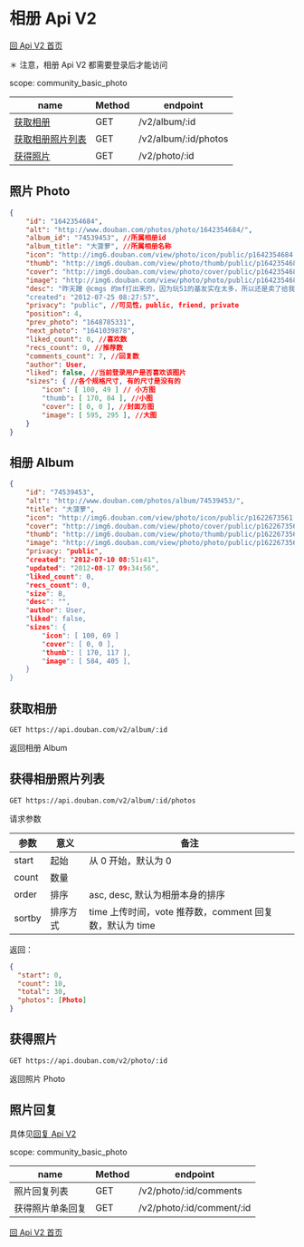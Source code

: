 # 相册 Api V2

[回 Api V2 首页](readme.md)

＊ 注意，相册 Api V2 都需要登录后才能访问

scope: community_basic_photo

| name                            | Method | endpoint             |
| ------------------------------- | ------ | -------------------- |
| [获取相册](#get_album)          | GET    | /v2/album/:id        |
| [获取相册照片列表](#photo_list) | GET    | /v2/album/:id/photos |
| [获得照片](#get_photo)          | GET    | /v2/photo/:id        |

## 照片 Photo

```json
{
    "id": "1642354684",
    "alt": "http://www.douban.com/photos/photo/1642354684/",
    "album_id": "74539453", //所属相册id
    "album_title": "大菠萝", //所属相册名称
    "icon": "http://img6.douban.com/view/photo/icon/public/p1642354684.jpg",
    "thumb": "http://img6.douban.com/view/photo/thumb/public/p1642354684.jpg",
    "cover": "http://img6.douban.com/view/photo/cover/public/p1642354684.jpg",
    "image": "http://img6.douban.com/view/photo/photo/public/p1642354684.jpg",
    "desc": "昨天蹭 @cmgs 的mf打出来的，因为玩51的基友实在太多，所以还是卖了给我尼姑换武器吧 "，
    "created": "2012-07-25 08:27:57",
    "privacy": "public", //可见性，public, friend, private
    "position": 4,
    "prev_photo": "1648785331",
    "next_photo": "1641039878",
    "liked_count": 0, //喜欢数
    "recs_count": 0, //推荐数
    "comments_count": 7, //回复数
    "author": User,
    "liked": false, //当前登录用户是否喜欢该图片
    "sizes": { //各个规格尺寸, 有的尺寸是没有的
        "icon": [ 100, 49 ] // 小方图
        "thumb": [ 170, 84 ], //小图
        "cover": [ 0, 0 ], //封面方图
        "image": [ 595, 295 ], //大图
    }
}
```

## 相册 Album

```json
{
    "id": "74539453",
    "alt": "http://www.douban.com/photos/album/74539453/",
    "title": "大菠萝",
    "icon": "http://img6.douban.com/view/photo/icon/public/p1622673561.jpg",
    "cover": "http://img6.douban.com/view/photo/cover/public/p1622673561.jpg",
    "thumb": "http://img6.douban.com/view/photo/thumb/public/p1622673561.jpg",
    "image": "http://img6.douban.com/view/photo/photo/public/p1622673561.jpg",
    "privacy: "public",
    "created": "2012-07-10 08:51:41",
    "updated": "2012-08-17 09:34:56",
    "liked_count": 0,
    "recs_count": 0,
    "size": 8,
    "desc": "",
    "author": User,
    "liked": false,
    "sizes": {
        "icon": [ 100, 69 ]
        "cover": [ 0, 0 ],
        "thumb": [ 170, 117 ],
        "image": [ 584, 405 ],
    }
}
```

## 获取相册

```
GET https://api.douban.com/v2/album/:id
```

返回相册 Album

## 获得相册照片列表

```
GET https://api.douban.com/v2/album/:id/photos
```

请求参数

| 参数   | 意义     | 备注                                                    |
| ------ | -------- | ------------------------------------------------------- |
| start  | 起始     | 从 0 开始，默认为 0                                     |
| count  | 数量     |                                                         |
| order  | 排序     | asc, desc, 默认为相册本身的排序                         |
| sortby | 排序方式 | time 上传时间，vote 推荐数，comment 回复数，默认为 time |

返回：

```json
{
  "start": 0,
  "count": 10,
  "total": 30,
  "photos": [Photo]
}
```

## 获得照片

```
GET https://api.douban.com/v2/photo/:id
```

返回照片 Photo

## 照片回复

具体见[回复 Api V2](comment.md)

scope: community_basic_photo

| name             | Method | endpoint                  |
| ---------------- | ------ | ------------------------- |
| 照片回复列表     | GET    | /v2/photo/:id/comments    |
| 获得照片单条回复 | GET    | /v2/photo/:id/comment/:id |

[回 Api V2 首页](readme.md)
